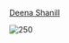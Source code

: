 
[Deena Shanill](https://i.pinimg.com/736x/1b/5d/39/1b5d39a269ee8ed497e640bb3b91d1db.jpg)

![250](https://i.pinimg.com/736x/1b/5d/39/1b5d39a269ee8ed497e640bb3b91d1db.jpg)







